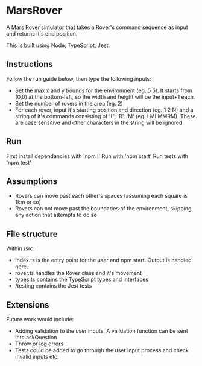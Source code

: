 # MarsRover

A Mars Rover simulator that takes a Rover's command sequence as input and returns it's end position.

This is built using Node, TypeScript, Jest.

## Instructions

Follow the run guide below, then type the following inputs:
- Set the max x and y bounds for the environment (eg. 5 5). It starts from (0,0) at the bottom-left, so the width and height will be the input+1 each.
- Set the number of rovers in the area (eg. 2)
- For each rover, input it's starting position and direction (eg. 1 2 N) and a string of it's commands consisting of 'L', 'R', 'M' (eg. LMLMMRM). These are case sensitive and other characters in the string will be ignored. 

## Run

First install dependancies with 'npm i'
Run with 'npm start'
Run tests with 'npm test'

## Assumptions

- Rovers can move past each other's spaces (assuming each square is 1km or so)
- Rovers can not move past the boundaries of the environment, skipping any action that attempts to do so

## File structure

Within /src:
- index.ts is the entry point for the user and npm start. Output is handled here.
- rover.ts handles the Rover class and it's movement
- types.ts contains the TypeScript types and interfaces
- /testing contains the Jest tests

## Extensions

Future work would include:
- Adding validation to the user inputs. A validation function can be sent into askQuestion
- Throw or log errors
- Tests could be added to go through the user input process and check invalid inputs etc.
